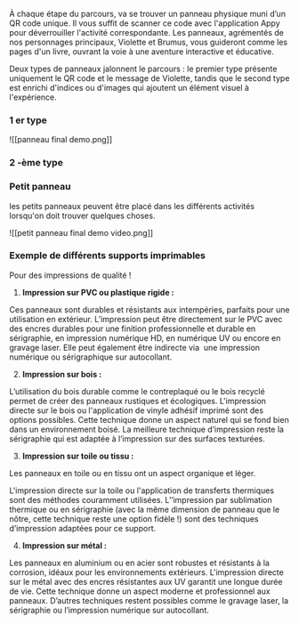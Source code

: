 À chaque étape du parcours, va se  trouver un panneau physique  muni d’un QR code unique. Il vous suffit de scanner ce code avec l'application Appy pour déverrouiller l'activité correspondante. Les panneaux, agrémentés de nos personnages principaux, Violette et Brumus, vous guideront comme les pages d'un livre, ouvrant la voie à une aventure interactive et éducative.

Deux types de panneaux jalonnent le parcours : le premier type présente uniquement le QR code et le message de Violette, tandis que le second type est enrichi d'indices ou d'images qui ajoutent un élément visuel à l'expérience.


### 1 er type 

![[panneau final demo.png]]



### 2 -ème type 



### Petit panneau 

les petits panneaux peuvent être placé dans les différents activités lorsqu'on doit trouver quelques choses.

![[petit panneau final demo video.png]]


### Exemple de différents supports imprimables

Pour des impressions de qualité !  
  

1. **Impression sur PVC ou plastique rigide :**

Ces panneaux sont durables et résistants aux intempéries, parfaits pour une utilisation en extérieur. L’impression peut être directement sur le PVC avec des encres durables pour une finition professionnelle et durable en sérigraphie, en impression numérique HD, en numérique UV ou encore en gravage laser. Elle peut également être indirecte via  une impression numérique ou sérigraphique sur autocollant.

2. **Impression sur bois :**

L’utilisation du bois durable comme le contreplaqué ou le bois recyclé permet de créer des panneaux rustiques et écologiques. L'impression directe sur le bois ou l'application de vinyle adhésif imprimé sont des options possibles. Cette technique donne un aspect naturel qui se fond bien dans un environnement boisé. La meilleure technique d’impression reste la sérigraphie qui est adaptée à l’impression sur des surfaces texturées.

3. **Impression sur toile ou tissu :**

Les panneaux en toile ou en tissu ont un aspect organique et léger.

L'impression directe sur la toile ou l'application de transferts thermiques sont des méthodes couramment utilisées. L’’impression par sublimation thermique ou en sérigraphie (avec la même dimension de panneau que le nôtre, cette technique reste une option fidèle !) sont des techniques d’impression adaptées pour ce support.

4. **Impression sur métal :**

Les panneaux en aluminium ou en acier sont robustes et résistants à la corrosion, idéaux pour les environnements extérieurs. L'impression directe sur le métal avec des encres résistantes aux UV garantit une longue durée de vie. Cette technique donne un aspect moderne et professionnel aux panneaux. D’autres techniques restent possibles comme le gravage laser, la sérigraphie ou l’impression numérique sur autocollant.